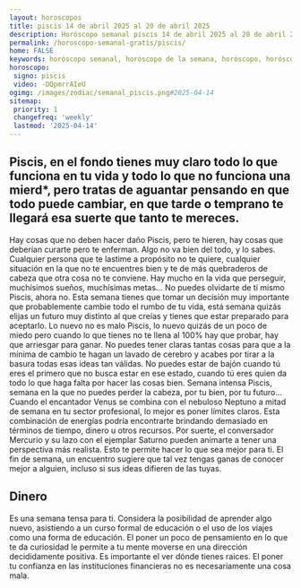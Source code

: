 ```yaml
---
layout: horoscopos
title: piscis 14 de abril 2025 al 20 de abril 2025 
description: Horóscopo semanal piscis 14 de abril 2025 al 20 de abril 2025. Piscis, en el fondo tienes muy claro todo lo que funciona en tu vida y todo lo que no funciona una mierd*, pero tratas de aguantar pensando en que todo puede cambiar, en que tarde o temprano te llegará esa suerte que tanto te mereces.
permalink: /horoscopo-semanal-gratis/piscis/
home: FALSE
keywords: horóscopo semanal, horóscopo de la semana, horóscopo, horóscopo gratis,horóscopos, horóscopo esperanza gracia, horoscopos piscis la semana, horóscopos gratis, Tarot, Astrologia, Zodíaco, piscis, horoscopo gratis, semanal
horoscopo:
 signo: piscis
 video: -DQpmrrAIeU
ogimg: /images/zodiac/semanal_piscis.png#2025-04-14
sitemap:
 priority: 1
 changefreq: 'weekly'
 lastmod: '2025-04-14'
---
```




## Piscis, en el fondo tienes muy claro todo lo que funciona en tu vida y todo lo que no funciona una mierd*, pero tratas de aguantar pensando en que todo puede cambiar, en que tarde o temprano te llegará esa suerte que tanto te mereces.

Hay cosas que no deben hacer daño Piscis, pero te hieren, hay cosas que deberían curarte pero te enferman. Algo no va bien del todo, y lo sabes. Cualquier persona que te lastime a propósito no te quiere, cualquier situación en la que no te encuentres bien y te de más quebraderos de cabeza que otra cosa no te conviene. Hay mucho en la vida que perseguir, muchísimos sueños, muchísimas metas… No puedes olvidarte de ti mismo Piscis, ahora no. Esta semana tienes que tomar un decisión muy importante que probablemente cambie todo el rumbo de tu vida, está semana quizás elijas un futuro muy distinto al que creías y tienes que estar preparado para aceptarlo. Lo nuevo no es malo Piscis, lo nuevo quizás de un poco de miedo pero cuando lo que tienes no te llena al 100% hay que probar, hay que arriesgar para ganar. No puedes tener claras tantas cosas para que a la mínima de cambio te hagan un lavado de cerebro y acabes por tirar a la basura todas esas ideas tan válidas. No puedes estar de bajón cuando tú eres el primero que no busca estar en ese estado, cuando tú eres quien da todo lo que haga falta por hacer las cosas bien. Semana intensa Piscis, semana en la que no puedes perder la cabeza, por tu bien, por tu futuro…
Cuando el encantador Venus se combina con el nebuloso Neptuno a mitad de semana en tu sector profesional, lo mejor es poner límites claros. Esta combinación de energías podría encontrarte brindando demasiado en términos de tiempo, dinero u otros recursos. Por suerte, el conversador Mercurio y su lazo con el ejemplar Saturno pueden animarte a tener una perspectiva más realista. Esto te permite hacer lo que sea mejor para ti. El fin de semana, un encuentro sugiere que tal vez tengas ganas de conocer mejor a alguien, incluso si sus ideas difieren de las tuyas.

## Dinero

Es una semana tensa para ti. Considera la posibilidad de aprender algo nuevo, asistiendo a un curso formal de educación o el uso de los viajes como una forma de educación. El poner un poco de pensamiento en lo que te da curiosidad le permite a tu mente moverse en una dirección decididamente positiva. Es importante el ver dónde tienes raices. El poner tu confianza en las instituciones financieras no es necesariamente una cosa mala.